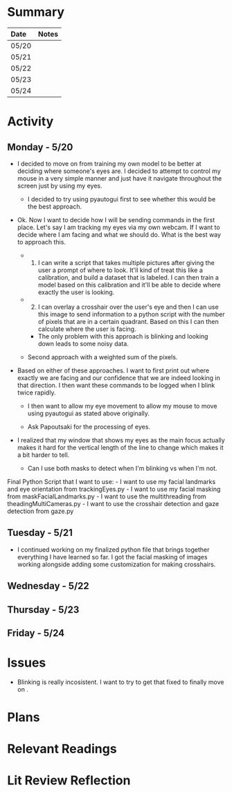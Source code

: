 # Summary

| Date  | Notes
| :---- | :----
| 05/20 | 
| 05/21 | 
| 05/22 | 
| 05/23 | 
| 05/24 |  

# Activity
    
## Monday - 5/20

- I decided to move on from training my own model to be better at deciding where someone's eyes are. I decided to attempt to control my mouse in a very simple manner and just have it navigate throughout the screen just by using my eyes.    
    - I decided to try using pyautogui first to see whether this would be the best approach.


- Ok. Now I want to decide how I will be sending commands in the first place. Let's say I am tracking my eyes via my own webcam. If I want to decide where I am facing and what we should do. What is the best way to approach this. 
    - 1. I can write a script that takes multiple pictures after giving the user a prompt of where to look. It'll kind of treat this like a calibration, and build a dataset that is labeled. I can then train a model based on this calibration and it'll be able to decide where exactly the user is looking.
    - 2. I can overlay a crosshair over the user's eye and then I can use this image to send information to a python script with the number of pixels that are in a certain quadrant. Based on this I can then calculate where the user is facing.
        - The only problem with this approach is blinking and looking down leads to some noisy data.

    - Second approach with a weighted sum of the pixels.

- Based on either of these approaches. I want to first print out where exactly we are facing and our confidence that we are indeed looking in that direction. I then want these commands to be logged when I blink twice rapidly. 
    - I then want to allow my eye movement to allow my mouse to move using pyautogui as stated above originally.


    - Ask Papoutsaki for the processing of eyes.


- I realized that my window that shows my eyes as the main focus actually makes it hard for the vertical length of the line to change which makes it a bit harder to tell.
    - Can I use both masks to detect when I'm blinking vs when I'm not.

Final Python Script that I want to use:
    - I want to use my facial landmarks and eye orientation from trackingEyes.py
    - I want to use my facial masking from maskFacialLandmarks.py
    - I want to use the multithreading from theadingMultiCameras.py
    - I want to use the crosshair detection and gaze detection from gaze.py


## Tuesday - 5/21

- I continued working on my finalized python file that brings together everything I have learned so far. I got the facial masking of images working alongside adding some customization for making crosshairs.

## Wednesday - 5/22

## Thursday - 5/23

## Friday - 5/24

# Issues

- Blinking is really incosistent. I want to try to get that fixed to finally move on .

# Plans

# Relevant Readings

# Lit Review Reflection

